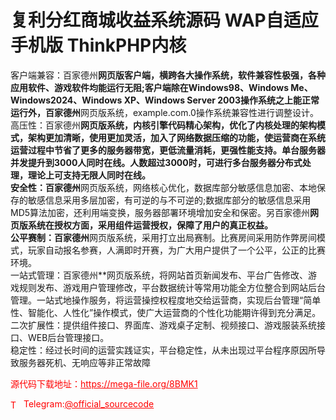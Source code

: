 # 复利分红商城收益系统源码 WAP自适应手机版 ThinkPHP内核

客户端兼容：百家德州**网页版客户端，横跨各大操作系统，软件兼容性极强，各种应用软件、游戏软件均能运行无阻;客户端除在Windows98、Windows Me、Windows2024、Windows XP、Windows Server 2003操作系统之上能正常运行外，百家德州**网页版系统，example.com.0操作系统兼容性进行调整设计。<br>高压性：百家德州**网页版系统，内核引擎代码精心架构，优化了内核处理的架构模式，架构更加清晰，使用更加灵活，加入了网络数据压缩的功能，使运营商在系统运营过程中节省了更多的服务器带宽，更低流量消耗，更强性能支持。单台服务器并发提升到3000人同时在线。人数超过3000时，可进行多台服务器分布式处理，理论上可支持无限人同时在线。<br>安全性：百家德州**网页版系统，网络核心优化，数据库部分敏感信息加密、本地保存的敏感信息采用多层加密，有可逆的与不可逆的;数据库部分的敏感信息采用 MD5算法加密，还利用端变换，服务器部署环境增加安全和保密。另百家德州**网页版系统在授权方面，采用组件运营授权，保障了用户的真正权益。<br>公平赛制：百家德州**网页版系统，采用打立出局赛制。比赛房间采用防作弊房间模式，玩家自动报名参赛，人满即时开赛，为广大用户提供了一个公平，公正的比赛环境。<br>一站式管理：百家德州**网页版系统，将网站首页新闻发布、平台广告修改、游戏规则发布、游戏用户管理修改，平台数据统计等常用功能全方位整合到网站后台管理。一站式地操作服务，将运营操控权程度地交给运营商，实现后台管理“简单性、智能化、人性化”操作模式，使广大运营商的个性化功能期许得到充分满足。<br>二次扩展性：提供组件接口、界面库、游戏桌子定制、视频接口、游戏服装系统接口、WEB后台管理接口。<br>稳定性：经过长时间的运营实践证实，平台稳定性，从未出现过平台程序原因所导致服务器死机、无响应等非正常故障<br>


<p style="color: red;">源代码下载地址：<a href="https://mega-file.org/8BMK1" style="color: red;">https://mega-file.org/8BMK1</a></p><p style="color: red;"><img src="https://cdn-icons-png.flaticon.com/512/2111/2111646.png" alt="Telegram Icon" style="width: 16px; vertical-align: middle; margin-right: 5px;">Telegram:<a href="https://t.me/official_sourcecode" style="color: red;">@official_sourcecode</a></p>
